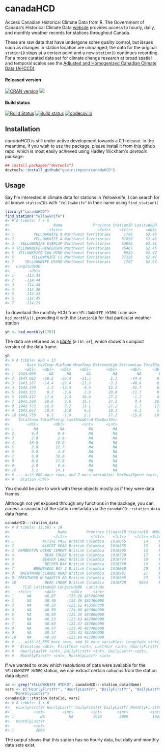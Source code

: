 
# canadaHCD
Access Canadian Historical Climate Data from R. The Government of Canada's Historical Climate Data [website](http://climate.weather.gc.ca/index_e.html) provides access to hourly, daily, and monthly weather records for stations throughout Canada.

These are raw data that have undergone some quality control, but issues such as changes in station location are unmanged; the data for the original `stationID` stops at a certain point and a new `stationID` continues recording. For a more curated data set for climate change research at broad spatial and temporal scales see the [Adjusted and Homogenized Canadian Climate Data (AHCCD)](http://ec.gc.ca/dccha-ahccd/default.asp?lang=En&n=B1F8423A-1).

#### Released version
[![CRAN version](http://www.r-pkg.org/badges/version/canadaHCD)](http://cran.rstudio.com/web/packages/canadaHCD/index.html) [![](http://cranlogs.r-pkg.org/badges/grand-total/canadaHCD)](http://cran.rstudio.com/web/packages/canadaHCD/index.html)

#### Build status
[![Build Status](https://travis-ci.org/gavinsimpson/canadaHCD.svg?branch=master)](https://travis-ci.org/gavinsimpson/canadaHCD)  [![Build status](https://ci.appveyor.com/api/projects/status/e3ptg9drviavci71/branch/master?svg=true)](https://ci.appveyor.com/project/gavinsimpson/canadahcd/branch/master)  [![codecov.io](https://codecov.io/github/gavinsimpson/canadaHCD/coverage.svg?branch=master)](https://codecov.io/github/gavinsimpson/canadaHCD?branch=master)

## Installation

*canadaHCD* is still under active development towards a 0.1 release. In the meantime, if you wish to use the package, please install it from this github repo, which is most easily achieved using Hadley Wickham's *devtools* package:


```r
## install.packages("devtools")
devtools::install_github("gavinsimpson/canadaHCD")
```

## Usage

Say I'm interested in climate data for stations in Yellowknife, I can search for all known `stationID`s with `"Yellowknife"` in their name using `find_station()`


```r
library("canadaHCD")
find_station("Yellowknife")
#> # A tibble: 7 × 5
#>                    Name              Province StationID LatitudeDD
#>                  <fctr>                <fctr>    <fctr>      <dbl>
#> 1         YELLOWKNIFE A Northwest Territories      1706      62.46
#> 2         YELLOWKNIFE A Northwest Territories     51058      62.46
#> 3   YELLOWKNIFE OVERLAP Northwest Territories     53898      62.46
#> 4 YELLOWKNIFE-HENDERSON Northwest Territories     45467      62.45
#> 5  YELLOWKNIFE CON MINE Northwest Territories      8949      62.47
#> 6        YELLOWKNIFE CS Northwest Territories     27338      62.47
#> 7     YELLOWKNIFE HYDRO Northwest Territories      1707      62.67
#>   LongitudeDD
#>         <dbl>
#> 1     -114.44
#> 2     -114.44
#> 3     -114.44
#> 4     -114.38
#> 5     -114.33
#> 6     -114.45
#> 7     -114.25
```

To download the monthly HCD from `YELLOWKNIFE HYDRO` I can use `hcd_monthly()`, providing it with the `StationID` for that particular weather station


```r
yh <- hcd_monthly(1707)
```

The data are returned as a [*tibble*](https://cran.r-project.org/web/packages/tibble/vignettes/tibble.html) (a `tbl_df`), which shows a compact version of the data frame.


```r
yh
#> # A tibble: 690 × 13
#>        Date MaxTemp MinTemp MeanTemp ExtremeHigh ExtremeLow TotalRain
#>       <dbl>   <dbl>   <dbl>    <dbl>       <dbl>      <dbl>     <dbl>
#> 1  1943.000      NA      NA       NA          NA         NA        NA
#> 2  1943.083   -16.2   -26.4    -21.3         1.1      -44.4       0.0
#> 3  1943.167   -14.4   -29.4    -21.9        -3.3      -40.6       0.0
#> 4  1943.250     1.2   -12.3     -5.6        12.2      -31.7       0.0
#> 5  1943.333     9.3    -3.6      2.9        20.0      -11.7       9.9
#> 6  1943.417    17.6     2.4     10.0        27.2       -1.7       4.8
#> 7  1943.500    20.6     9.6     15.1        27.2        4.4      36.6
#> 8  1943.583    18.9     7.2     13.1        27.2        1.7      17.8
#> 9  1943.667    10.9     2.0      6.5        18.3       -6.1       5.8
#> 10 1943.750     6.1    -1.9      2.1        17.2      -15.6      19.1
#>    TotalSnow TotalPrecip LastSnowGrnd MaxGustDir
#>        <dbl>       <dbl>        <int>      <int>
#> 1         NA          NA           NA         NA
#> 2        9.4         9.4           NA         NA
#> 3        2.8         2.8           NA         NA
#> 4       18.0        18.0           NA         NA
#> 5        2.8        12.7           NA         NA
#> 6        0.0         4.8           NA         NA
#> 7        0.0        36.6           NA         NA
#> 8        0.0        17.8           NA         NA
#> 9        2.8         8.6           NA         NA
#> 10       5.1        24.1           NA         NA
#> # ... with 680 more rows, and 2 more variables: MaxGustSpeed <chr>,
#> #   Station <dbl>
```

You should be able to work with these objects mostly as if they were data frames.

Allthough not yet exposed through any functions in the package, you can access a snapshot of the station metadata via the `canadaHCD:::station_data` data frame.


```r
canadaHCD:::station_data
#> # A tibble: 12,565 × 19
#>                      Name         Province ClimateID StationID  WMOID
#>                    <fctr>           <fctr>    <fctr>    <fctr> <fctr>
#> 1             ACTIVE PASS British Columbia   1010066        14     NA
#> 2             ALBERT HEAD British Columbia   1010235        15     NA
#> 3  BAMBERTON OCEAN CEMENT British Columbia   1010595        16     NA
#> 4              BEAR CREEK British Columbia   1010720        17     NA
#> 5             BEAVER LAKE British Columbia   1010774        18     NA
#> 6              BECHER BAY British Columbia   1010780        19     NA
#> 7         BRENTWOOD BAY 2 British Columbia   1010960        20     NA
#> 8   BRENTWOOD CLARKE ROAD British Columbia   1010961        21     NA
#> 9  BRENTWOOD W SAANICH RD British Columbia   1010965        22     NA
#> 10             BEAR CREEK British Columbia   1010PJR      9634     NA
#>      TCID LatitudeDD LongitudeDD  Latitude
#>    <fctr>      <dbl>       <dbl>     <int>
#> 1      NA      48.87     -123.28 485200000
#> 2      NA      48.40     -123.48 482400000
#> 3      NA      48.58     -123.52 483500000
#> 4      NA      48.50     -124.00 483000000
#> 5      NA      48.50     -123.35 483000000
#> 6      NA      48.33     -123.63 482000000
#> 7      NA      48.60     -123.47 483600000
#> 8      NA      48.57     -123.45 483400000
#> 9      NA      48.57     -123.43 483400000
#> 10     NA      48.50     -123.90 483000000
#> # ... with 12,555 more rows, and 10 more variables: Longitude <int>,
#> #   Elevation <dbl>, FirstYear <int>, LastYear <int>, HourlyFirstYr <int>,
#> #   HourlyLastYr <int>, DailyFirstYr <int>, DailyLastYr <int>,
#> #   MonthlyFirstYr <int>, MonthlyLastYr <int>
```

If we wanted to know which resolutions of data were available for the `YELLOWKNIFE HYDRO` station, we can extract certain columns from the station data object


```r
id <- grep("YELLOWKNIFE HYDRO", canadaHCD:::station_data$Name)
vars <- c("HourlyFirstYr", "HourlyLastYr", "DailyFirstYr", "DailyLastYr", "MonthlyFirstYr", 
    "MonthlyLastYr")
canadaHCD:::station_data[id, vars]
#> # A tibble: 1 × 6
#>   HourlyFirstYr HourlyLastYr DailyFirstYr DailyLastYr MonthlyFirstYr
#>           <int>        <int>        <int>       <int>          <int>
#> 1            NA           NA         1943        2000           1943
#>   MonthlyLastYr
#>           <int>
#> 1          2000
```

The output shows that this station has no hourly data, but daily and monthly data sets exist.

